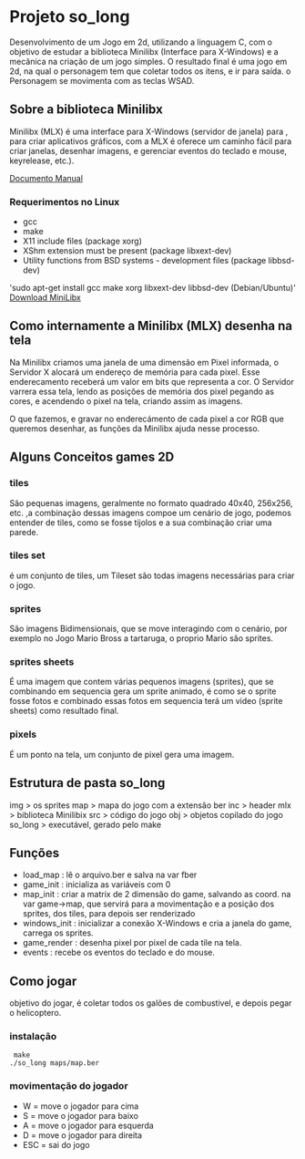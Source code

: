 # Projeto so_long

Desenvolvimento de um Jogo em 2d, utilizando a linguagem C, com o objetivo de estudar a biblioteca Minilibx (Interface para X-Windows) e a mecânica na criação de um jogo simples.
O resultado final é uma jogo em 2d, na qual o personagem tem que coletar todos os itens, e ir para saída.
o Personagem se movimenta com as teclas WSAD.

## Sobre a biblioteca Minilibx

Minilibx (MLX) é uma interface para X-Windows (servidor de janela) para , para criar aplicativos gráficos, 
com a MLX é oferece um caminho fácil para criar janelas, desenhar imagens, e gerenciar eventos do teclado e mouse,
keyrelease, etc.).

[Documento Manual](https://harm-smits.github.io/42docs/libs/minilibx/getting_started.html)

### Requerimentos no Linux
* gcc
* make
* X11 include files (package xorg)
* XShm extension must be present (package libxext-dev)
* Utility functions from BSD systems - development files (package libbsd-dev)

'sudo apt-get install gcc make xorg libxext-dev libbsd-dev (Debian/Ubuntu)'
[Download MiniLibx](https://github.com/42Paris/minilibx-linux)


## Como internamente a Minilibx (MLX) desenha na tela
Na Minilibx criamos uma janela de uma dimensão em Pixel informada, o Servidor X alocará um endereço de memória para cada pixel. Esse enderecamento receberá um valor em bits que representa a cor. O Servidor varrera essa tela, lendo as posições de memória dos pixel pegando as cores, e acendendo o pixel na tela, criando assim as imagens.

O que fazemos, e gravar no enderecámento de cada pixel a cor RGB que queremos desenhar, as funções da Minilibx ajuda nesse processo.

## Alguns Conceitos games 2D

### tiles
São pequenas imagens, geralmente no formato quadrado 40x40, 256x256, etc. ,a combinação dessas imagens compoe um cenário de jogo,
podemos entender de tiles, como se fosse tijolos e a sua combinação criar uma parede.

### tiles set
é um conjunto de tiles, um Tileset são todas imagens necessárias para criar o jogo.

### sprites
São imagens Bidimensionais, que se move interagindo com o cenário, por exemplo no Jogo Mario Bross a tartaruga,
o proprio Mario são sprites. 

### sprites sheets
É uma imagem que contem várias pequenos imagens (sprites), que se combinando em sequencia gera um sprite animado,
é como se o sprite fosse fotos e combinado essas fotos em sequencia terá um video (sprite sheets) como resultado final.

### pixels
É um ponto na tela, um conjunto de pixel gera uma imagem.

## Estrutura de pasta so_long
img > os sprites
map > mapa do jogo com a extensão ber
inc > header
mlx > biblioteca Minilibix
src > código do jogo
obj > objetos copilado do jogo
so_long > executável, gerado pelo make

## Funções 

* load_map  : lê o arquivo.ber e salva na var fber
* game_init : inicializa as variáveis com 0
*  map_init  : criar a matrix de 2 dimensão do game, salvando as coord. na var game->map, que servirá para a movimentação e a posição dos sprites, dos tiles, para depois ser renderizado
*  windows_init : inicializar a conexão X-Windows e cria a janela do game, carrega os sprites.
*  game_render	: desenha pixel por pixel de cada tile na tela.
* events	: recebe os eventos do teclado e do mouse.
 

## Como jogar

objetivo do jogar, é coletar todos os galões de combustivel, e depois pegar o helicoptero.

### instalação
 ```
  make
 ./so_long maps/map.ber
```
### movimentação do jogador
- W = move o jogador para cima
- S = move o jogador para baixo
- A = move o jogador para esquerda
- D = move o jogador para direita
- ESC = sai do jogo

